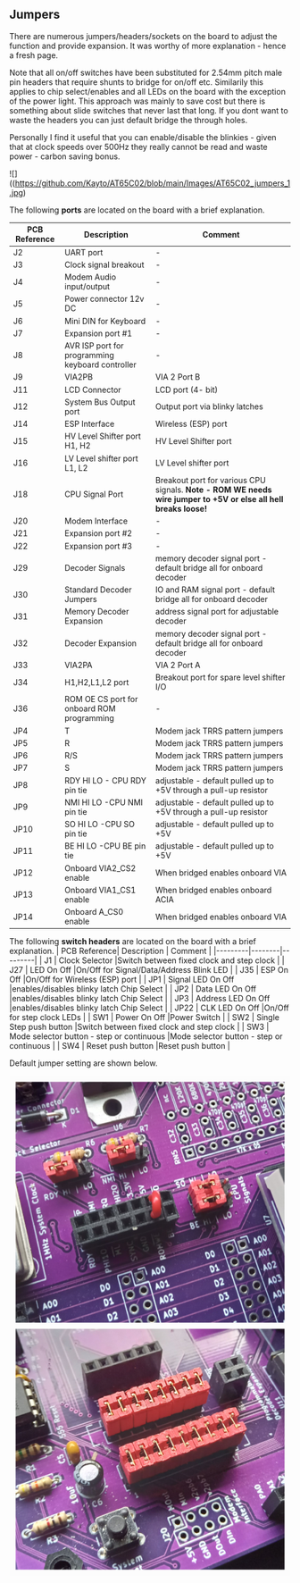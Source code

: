 ## Jumpers

There are numerous jumpers/headers/sockets on the board to adjust the function and provide expansion. It was worthy of more explanation - hence a fresh page.

Note that all on/off switches have been substituted for 2.54mm pitch male pin headers that require shunts to bridge for on/off etc. Similarily this applies to chip select/enables and all LEDs on the board with the exception of the power light. This approach was mainly to save cost but there is something about slide switches that never last that long. If you dont want to waste the headers you can just default bridge the through holes.

Personally I find it useful that you can enable/disable the blinkies - given that at clock speeds over 500Hz they really cannot be read and waste power - carbon saving bonus. 

![]((https://github.com/Kayto/AT65C02/blob/main/Images/AT65C02_jumpers_1.jpg)

The following **ports** are located on the board with a brief explanation.

| PCB Reference| Description | Comment |
|---------|--------|---------|
| J2 | UART port |- |
| J3 | Clock signal breakout |- |
| J4 | Modem Audio input/output |- |
| J5 | Power connector 12v DC |- |
| J6 | Mini DIN for Keyboard |- |
| J7 | Expansion port #1 |- |
| J8 | AVR ISP port for programming keyboard controller |- |
| J9 | VIA2PB |VIA 2 Port B |
| J11 | LCD Connector |LCD port (4- bit) |
| J12 | System Bus Output port |Output port via blinky latches |
| J14 | ESP Interface |Wireless (ESP) port |
| J15 | HV Level Shifter port H1, H2 |HV Level Shifter port |
| J16 | LV Level shifter port L1, L2 |LV Level shifter port |
| J18 | CPU Signal Port |Breakout port for various CPU signals. **Note - ROM WE needs wire jumper to +5V or else all hell breaks loose!**|
| J20 | Modem Interface |- |
| J21 | Expansion port #2 |- |
| J22 | Expansion port #3 |- |
| J29 | Decoder Signals |memory decoder signal port - default bridge all for onboard decoder |
| J30 | Standard Decoder Jumpers | IO and RAM signal port -  default bridge all for onboard decoder |
| J31 | Memory Decoder Expansion |address signal port for adjustable decoder |
| J32 | Decoder Expansion |memory decoder signal port - default bridge all for onboard decoder |
| J33 | VIA2PA |VIA 2 Port A |
| J34 | H1,H2,L1,L2 port |Breakout port for spare level shifter I/O |
| J36 | ROM OE CS port for onboard ROM programming |- |
| JP4 | T |Modem jack TRRS pattern jumpers |
| JP5 | R |Modem jack TRRS pattern jumpers |
| JP6 | R/S |Modem jack TRRS pattern jumpers |
| JP7 | S |Modem jack TRRS pattern jumpers |
| JP8 | RDY HI  LO - CPU RDY pin tie |adjustable - default pulled up to +5V through a pull-up resistor |
| JP9 | NMI HI  LO -CPU NMI pin tie |adjustable - default pulled up to +5V through a pull-up resistor |
| JP10 | SO HI  LO -CPU SO pin tie |adjustable - default pulled up to +5V |
| JP11 | BE HI  LO -CPU BE pin tie |adjustable - default pulled up to +5V |
| JP12 | Onboard VIA2_CS2 enable |When bridged enables onboard VIA |
| JP13 | Onboard VIA1_CS1 enable |When bridged enables onboard ACIA |
| JP14 | Onboard A_CS0 enable |When bridged enables onboard VIA |


The following **switch headers** are located on the board with a brief explanation.
| PCB Reference| Description | Comment |
|---------|--------|---------|
| J1 | Clock Selector |Switch between fixed clock and step clock |
| J27 | LED On Off |On/Off for Signal/Data/Address Blink LED |
| J35 | ESP On Off |On/Off for Wireless (ESP) port |
| JP1 | Signal LED On Off |enables/disables blinky latch Chip Select |
| JP2 | Data LED On Off |enables/disables blinky latch Chip Select |
| JP3 | Address LED On Off |enables/disables blinky latch Chip Select |
| JP22 | CLK LED On Off |On/Off for step clock LEDs |
| SW1 | Power On Off |Power Switch |
| SW2 | Single Step push button |Switch between fixed clock and step clock |
| SW3 | Mode selector button - step or continuous |Mode selector button - step or continuous |
| SW4 | Reset push button |Reset push button |

Default jumper setting are shown below.

![](https://github.com/Kayto/AT65C02/blob/main/Images/20230823_182843.jpg)
